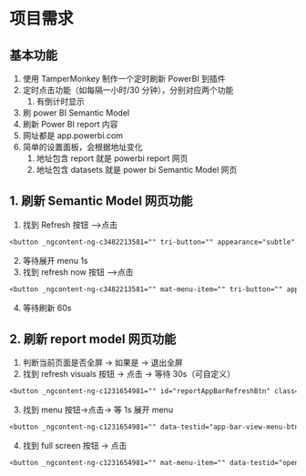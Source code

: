 # 项目需求

## 基本功能

1. 使用 TamperMonkey 制作一个定时刷新 PowerBI 到插件
2. 定时点击功能（如每隔一小时/30 分钟），分别对应两个功能
   1. 有倒计时显示
3. 刷 power BI Semantic Model
4. 刷新 Power BI report 内容
5. 网址都是 app.powerbi.com
6. 简单的设置面板，会根据地址变化
   1. 地址包含 report 就是 powerbi report 网页
   2. 地址包含 datasets 就是 power bi Semantic Model 网页

## 1. 刷新 Semantic Model 网页功能

1. 找到 Refresh 按钮 -->点击

```css
<button _ngcontent-ng-c3482213581="" tri-button="" appearance="subtle" class="mat-mdc-menu-trigger ng-star-inserted" title="Refresh" aria-label="Refresh" id="model-actionbar-refresh" aria-haspopup="menu" aria-expanded="false" pbi-focus-tracker-idx="32">
```

2. 等待展开 menu 1s
3. 找到 refresh now 按钮 -->点击

```css
<button _ngcontent-ng-c3482213581="" mat-menu-item="" tri-button="" appearance="subtle" class="mat-mdc-menu-item mat-mdc-focus-indicator app-bar-mat-menu-button ng-star-inserted" title="Refresh now" aria-label="Refresh now" role="menuitem" tabindex="0" aria-disabled="false" pbi-focus-tracker-idx="33">
```

4. 等待刷新 60s

## 2. 刷新 report model 网页功能

1. 判断当前页面是否全屏 -> 如果是 -> 退出全屏
2. 找到 refresh visuals 按钮 -> 点击 -> 等待 30s（可自定义）

```css
<button _ngcontent-ng-c1231654981="" id="reportAppBarRefreshBtn" class="actionBarBtn app-bar-nav-btn ng-star-inserted" aria-label="Refresh visuals—when the data model has been updated, refreshing will update all visuals with the latest data." pbi-focus-tracker-idx="14"><mat-icon _ngcontent-ng-c1231654981="" role="img" fonticon="pbi-glyph-refresh" class="mat-icon notranslate pbi-glyph-refresh pbi-glyph-font-face mat-icon-no-color" aria-hidden="true" data-mat-icon-type="font" data-mat-icon-name="pbi-glyph-refresh"></mat-icon></button>
```

3. 找到 menu 按钮->点击-> 等 1s 展开 menu

```css
<button _ngcontent-ng-c1231654981="" data-testid="app-bar-view-menu-btn" class="mat-mdc-menu-trigger rightActionBarBtn app-bar-nav-btn" aria-haspopup="menu" aria-expanded="false" aria-label="View" pbi-focus-tracker-idx="15">
```

4. 找到 full screen 按钮 -> 点击

```css
<button _ngcontent-ng-c1231654981="" mat-menu-item="" data-testid="open-in-full-screen-btn" localizetooltip="OpenInFullScreen" class="mat-mdc-menu-item mat-mdc-focus-indicator appBarMatMenu ng-tns-c1967311527-34" title="Open in full-screen mode" role="menuitem" tabindex="0" aria-disabled="false" pbi-focus-tracker-idx="16"><span class="mat-mdc-menu-item-text"><pbi-office-icon _ngcontent-ng-c1231654981="" aria-hidden="true" role="presentation" name="FullScreenSizeIcon_16" class="pbi-office-icon ng-star-inserted" _nghost-ng-c2454461394=""><svg height="100%" width="100%" focusable="false" viewBox="0 0 16 16"><path key="0" class="OfficeIconColors_HighContrast" d="M15,1v5h-1V2.711L2.711,14H6v1H1v-5h1v3.289L13.289,2H10V1H15z"></path><path key="1" class="OfficeIconColors_m22" d="M15,1v5h-1V2.711L2.711,14H6v1H1v-5h1v3.289L13.289,2H10V1H15z"></path></svg></pbi-office-icon><!----><!----><!----><span _ngcontent-ng-c1231654981="" localize="FullScreen">Full screen</span></span><div matripple="" class="mat-ripple mat-mdc-menu-ripple"></div><!----></button>
```
